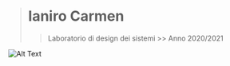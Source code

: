 > # Ianiro Carmen
>>  Laboratorio di design dei sistemi  >>  Anno 2020/2021

![Alt Text](https://cloud.browsermedia.agency/wp-content/uploads/Animation-and-User-Experience-Classic-Reaction-GIF-Browser-Media.gif)
